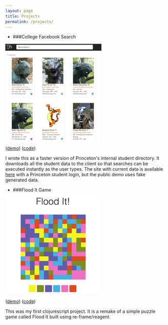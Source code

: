 ```yaml
---
layout: page
title: Projects
permalink: /projects/
---
```


- ###College Facebook Search
<img src="/search-screenshot.png" height="300px" />

([demo](/search/)) ([code](https://github.com/bnprks/people-search))

I wrote this as a faster version of Princeton's internal student directory. It downloads all the student data to the client so that searches can be executed instantly as the user types. The site with current data is available [here](http://princetonfacebook.com) with a Princeton student login, but the public demo uses fake generated data.

- ###Flood It Game
<img src="/flood-it-screenshot.png" height="300px" />

([demo](/flood-it/)) ([code](https://github.com/bnprks/flood-it))

This was my first clojurescript project. It is a remake of a simple puzzle game called
Flood It built using re-frame/reagent.
